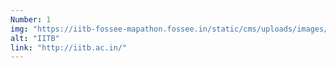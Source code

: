 ```yaml
---
Number: 1
img: "https://iitb-fossee-mapathon.fossee.in/static/cms/uploads/images/iitb-logo.png"
alt: "IITB"
link: "http://iitb.ac.in/"
---
```


